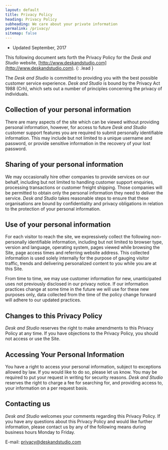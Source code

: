 ```yaml
---
layout: default
title: Privacy Policy
heading: Privacy Policy
subheading: We care about your private information
permalink: /privacy/
sitemap: false
---
```


- Updated September, 2017

This following document sets forth the Privacy Policy for the *Desk and Studio* website, [http://www.deskandstudio.com](http://www.deskandstudio.com).
{: .lead }

The *Desk and Studio* is committed to providing you with the best possible customer service experience. *Desk and Studio* is bound by the Privacy Act 1988 (Crh), which sets out a number of principles concerning the privacy of individuals.

## Collection of your personal information

There are many aspects of the site which can be viewed without providing personal information, however, for access to future *Desk and Studio* customer support features you are required to submit personally identifiable information. This may include but not limited to a unique username and password, or provide sensitive information in the recovery of your lost password.

## Sharing of your personal information

We may occasionally hire other companies to provide services on our behalf, including but not limited to handling customer support enquiries, processing transactions or customer freight shipping. Those companies will be permitted to obtain only the personal information they need to deliver the service. *Desk and Studio* takes reasonable steps to ensure that these organisations are bound by confidentiality and privacy obligations in relation to the protection of your personal information.

## Use of your personal information

For each visitor to reach the site, we expressively collect the following non-personally identifiable information, including but not limited to browser type, version and language, operating system, pages viewed while browsing the Site, page access times and referring website address. This collected information is used solely internally for the purpose of gauging visitor traffic, trends and delivering personalized content to you while you are at this Site.

From time to time, we may use customer information for new, unanticipated uses not previously disclosed in our privacy notice. If our information practices change at some time in the future we will use for these new purposes only, data collected from the time of the policy change forward will adhere to our updated practices.

## Changes to this Privacy Policy

*Desk and Studio* reserves the right to make amendments to this Privacy Policy at any time. If you have objections to the Privacy Policy, you should not access or use the Site.

## Accessing Your Personal Information

You have a right to access your personal information, subject to exceptions allowed by law. If you would like to do so, please let us know. You may be required to put your request in writing for security reasons. *Desk and Studio* reserves the right to charge a fee for searching for, and providing access to, your information on a per request basis.

## Contacting us

*Desk and Studio* welcomes your comments regarding this Privacy Policy. If you have any questions about this Privacy Policy and would like further information, please contact us by any of the following means during business hours Monday to Friday.

E-mail: [privacy@deskandstudio.com](mailto:privacy@deskandstudio.com)